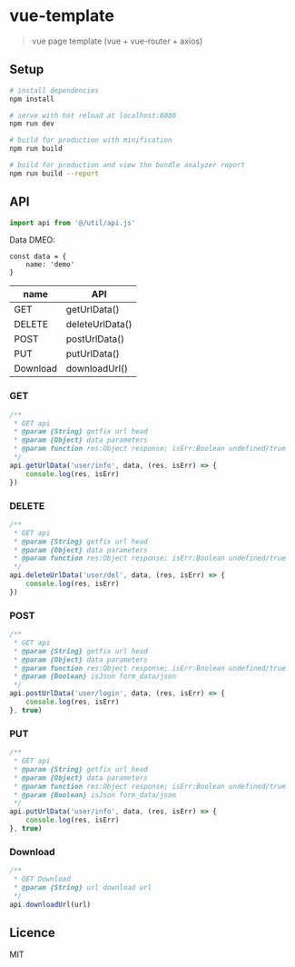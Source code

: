 # vue-template

> vue page template (vue + vue-router + axios)

## Setup

``` bash
# install dependencies
npm install

# serve with hot reload at localhost:8080
npm run dev

# build for production with minification
npm run build

# build for production and view the bundle analyzer report
npm run build --report
```

## API

```js
import api from '@/util/api.js'
```
Data DMEO:
```
const data = {
	name: 'demo'
}
```

|name|API|
|--|--|
|GET|getUrlData()|
|DELETE|deleteUrlData()|
|POST|postUrlData()|
|PUT|putUrlData()|
|Download|downloadUrl()|


### GET

```js
/**
 * GET api
 * @param {String} getfix url head
 * @param {Object} data parameters
 * @param function res:Object response; isErr:Boolean undefined/true
 */
api.getUrlData('user/info', data, (res, isErr) => {
	console.log(res, isErr)
})
```

### DELETE

```js
/**
 * GET api
 * @param {String} getfix url head
 * @param {Object} data parameters
 * @param function res:Object response; isErr:Boolean undefined/true
 */
api.deleteUrlData('user/del', data, (res, isErr) => {
	console.log(res, isErr)
})
```

### POST

```js
/**
 * GET api
 * @param {String} getfix url head
 * @param {Object} data parameters
 * @param function res:Object response; isErr:Boolean undefined/true
 * @param {Boolean} isJson form_data/json
 */
api.postUrlData('user/login', data, (res, isErr) => {
	console.log(res, isErr)
}, true)
```

### PUT

```js
/**
 * GET api
 * @param {String} getfix url head
 * @param {Object} data parameters
 * @param function res:Object response; isErr:Boolean undefined/true
 * @param {Boolean} isJson form_data/json
 */
api.putUrlData('user/info', data, (res, isErr) => {
	console.log(res, isErr)
}, true)
```

### Download

```js
/**
 * GET Download
 * @param {String} url download url
 */
api.downloadUrl(url)
```

## Licence

MIT